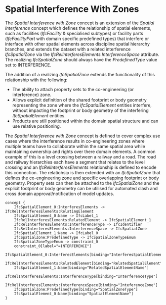 Spatial Interference With Zones
===============================

The _Spatial Interference with Zone_ concept is an extension of the _Spatial Interference_ concept which defines the relationship of spatial elements, such as facilities (_IfcFacility_ & specialised subtypes) or facility parts (_IfcFacilityPart_ with domain specific predefined types) that interfere or interface with other spatial elements across discipline spatial hierarchy branches, and extends the dataset with a related interference _IfcSpatialZone_ via the _IfcRelInterferesElements.InterferenceSpace_ attribute. The realizing _IfcSpatialZone_ should always have the _PredefinedType_ value set to INTERFERENCE.

The addition of a realizing _IfcSpatialZone_ extends the functionality of this relationship with the following:
- The ability to attach property sets to the co-engineering (or interference) zone.
- Allows explicit definition of the shared footprint or body geometry representing the zone where the _IfcSpatialElement_ entities interfere, without impacting the footprint or body geometry of the interfering _IfcSpatialElement_ entities.
- Products are still positioned within the domain spatial structure and can use relative positioning.

The _Spatial Interference with Zone_ concept is defined to cover complex use cases where the interference results in co-engineering zones where multiple teams have to collaborate within the same spatial area while maintaining ownership and rights over there domain elements. A common example of this is a level crossing between a railway and a road. The road and railway hierarchies each have a segment that relates to the level crossing and an _IfcRelInterferesElements_ relationship is defined to encode this connection. The relatiohsip is then extended with an _IfcSpatialZone_ that defines the co-engineering zone and specific overlapping footprint or body geometry. Property sets can then be attached to the _IfcSpatialZone_ and the explicit footprint or body geometry can be utilised for automated clash and cross domain approval/notification of model updates.

```
concept {
    IfcSpatialElement_0:InterferesElements -> IfcRelInterferesElements:RelatingElement
    IfcSpatialElement_0:Name -> IfcLabel_1
    IfcRelInterferesElements:RelatedElement -> IfcSpatialElement_1
    IfcRelInterferesElements:InterferenceType -> IfcIdentifier
    IfcRelInterferesElements:InterferenceSpace -> IfcSpatialZone
    IfcSpatialElement_1:Name -> IfcLabel_0
    IfcSpatialZone:PredefinedType -> IfcSpatialZoneTypeEnum
    IfcSpatialZoneTypeEnum -> constraint_0
    constraint_0[label="=INTERFERENCE"]
    IfcSpatialElement_0:InterferesElements[binding="InterferesSpatialElements"]
    IfcRelInterferesElements:RelatedElement[binding="RelatedSpatialElement"]
    IfcSpatialElement_1:Name[binding="RelatedSpatialElementName"]
    IfcRelInterferesElements:InterferenceType[binding="InterferenceType"]
    IfcRelInterferesElements:InterferenceSpace[binding="InteferenceZone"]
    IfcSpatialZone:PredefinedType[binding="SpatialZoneType"]
    IfcSpatialElement_0:Name[binding="SpatialElementName"]
}
```

